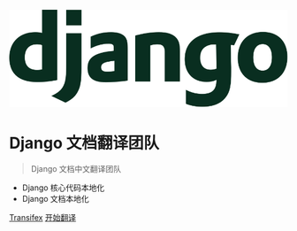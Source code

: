 ![logo](_media/django-logo.svg)

# Django 文档翻译团队

> Django 文档中文翻译团队

* Django 核心代码本地化
* Django 文档本地化

[Transifex](https://www.transifex.com/django/django-docs/)
[开始翻译](#how-to-start)
